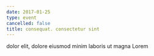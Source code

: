 ```yaml
---
date: 2017-01-25
type: event
cancelled: false
title: consequat. consectetur sint
---
```

dolor elit, dolore eiusmod minim laboris ut magna Lorem
